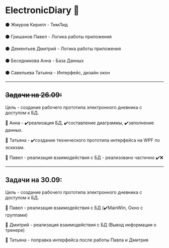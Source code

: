 # ElectronicDiary 📖

⚫ Жмуров Кирилл - ТимЛид

⚫ Гришанов Павел - Логика работы приложения

⚫ Дементьев Дмитрий - Логика работы приложения

⚫ Беседникова Анна - База Данных

⚫ Савельева Татьяна - Интерфейс, дизайн окон

------------------------------------------------------------------------

## ~~Задачи на 26.09:~~

Цель - создание рабочего прототипа электронного дневника с доступом к БД.

🔹 Анна - ✔️реализация БД, ✔️составление диаграммы, ✔️заполнение данных.

🔹 Татьяна - ✔️создание технического прототипа интерфейса на WPF по эскизам.

🔹 Павел - реализация взаимодействия с БД - реализовано частично ✔️❌

------------------------------------------------------------------------

## Задачи на 30.09:

Цель - создание рабочего прототипа электронного дневника с доступом к БД.

🔹 Павел - реализация взаимодействия с БД (✔️MainWin, Окно с группами)

🔹 Дмитрий - реализация взаимодействия с БД (Вывод информации о тренере)

🔹 Татьяна - поправка интерфейса после работы Павла и Дмитрия
